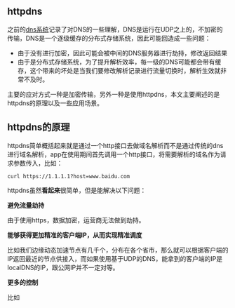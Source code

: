 ## httpdns

之前的[dns系统](应用层-dns系统.md)记录了对DNS的一些理解，DNS是运行在UDP之上的，不加密的传输，DNS是一个逐级缓存的分布式存储系统，因此可能回造成一些问题：

- 由于没有进行加密，因此可能会被中间的DNS服务器进行劫持，修改返回结果
- 由于是分布式存储系统，为了提升解析效率，每一级的DNS可能都会带有缓存，这个带来的坏处是当我们要修改解析记录进行流量切换时，解析生效就非常不及时。

主要的应对方式一种是加密传输，另外一种是使用httpdns，本文主要阐述的是httpdns的原理以及一些应用场景。

## httpdns的原理
httpdns简单概括起来就是通过一个http接口去做域名解析而不是通过传统的dns进行域名解析，app在使用期间首先调用一个http接口，将需要解析的域名作为请求参数传入，比如：

`curl https://1.1.1.1?host=www.baidu.com`

httpdns虽然**看起来**很简单，但是能解决以下问题：

**避免流量劫持**

由于使用https，数据加密，运营商无法做到劫持。

**能够获得更加精准的客户端IP，从而实现精准调度**

比如我们边缘动态加速节点有几千个，分布在各个省市，那么就可以根据客户端的IP返回最近的节点供接入，而如果使用基于UDP的DNS，能拿到的客户端的IP是localDNS的IP，跟公网IP并不一定对等。

**更多的控制**

比如
